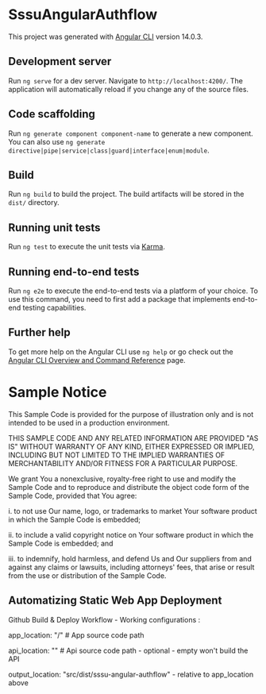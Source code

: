 # SssuAngularAuthflow

This project was generated with [Angular CLI](https://github.com/angular/angular-cli) version 14.0.3.

## Development server

Run `ng serve` for a dev server. Navigate to `http://localhost:4200/`. The application will automatically reload if you change any of the source files.

## Code scaffolding

Run `ng generate component component-name` to generate a new component. You can also use `ng generate directive|pipe|service|class|guard|interface|enum|module`.

## Build

Run `ng build` to build the project. The build artifacts will be stored in the `dist/` directory.

## Running unit tests

Run `ng test` to execute the unit tests via [Karma](https://karma-runner.github.io).

## Running end-to-end tests

Run `ng e2e` to execute the end-to-end tests via a platform of your choice. To use this command, you need to first add a package that implements end-to-end testing capabilities.

## Further help

To get more help on the Angular CLI use `ng help` or go check out the [Angular CLI Overview and Command Reference](https://angular.io/cli) page.

# Sample Notice 
This Sample Code is provided for the purpose of illustration only and is not intended to be used in a production environment.

THIS SAMPLE CODE AND ANY RELATED INFORMATION ARE PROVIDED "AS IS" WITHOUT WARRANTY OF ANY KIND, EITHER EXPRESSED OR IMPLIED, INCLUDING BUT NOT LIMITED TO THE IMPLIED WARRANTIES OF MERCHANTABILITY AND/OR FITNESS FOR A PARTICULAR PURPOSE.

We grant You a nonexclusive, royalty-free right to use and modify the Sample Code and to reproduce and distribute the object code form of the Sample Code, provided that You agree:

i. to not use Our name, logo, or trademarks to market Your software product in which the Sample Code is embedded; 

ii. to include a valid copyright notice on Your software product in which the Sample Code is embedded; and

iii. to indemnify, hold harmless, and defend Us and Our suppliers from and against any claims or lawsuits, including attorneys' fees, that arise or result from the use or distribution of the Sample Code.

## Automatizing Static Web App Deployment 

Github Build & Deploy Workflow - Working configurations :  

app_location: "/" # App source code path

api_location: "" # Api source code path - optional - empty won't build the API

output_location: "src/dist/sssu-angular-authflow" - relative to app_location above